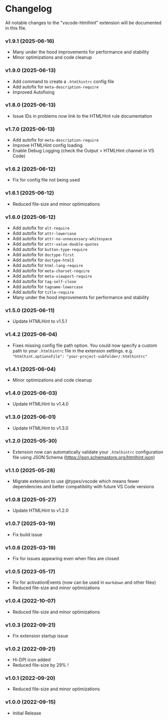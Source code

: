# Changelog

All notable changes to the "vscode-htmlhint" extension will be documented in this file.

### v1.9.1 (2025-06-16)

- Many under the hood improvements for performance and stability
- Minor optimizations and code cleanup

### v1.9.0 (2025-06-13)

- Add command to create a `.htmlhintrc` config file
- Add autofix for `meta-description-require`
- Improved Autofixing

### v1.8.0 (2025-06-13)

- Issue IDs in problems now link to the HTMLHint rule documentation

### v1.7.0 (2025-06-13)

- Add autofix for `meta-description-require`
- Improve HTMLHint config loading
- Enable Debug Logging (check the Output > HTMLHint channel in VS Code)

### v1.6.2 (2025-06-12)

- Fix for config file not being used

### v1.6.1 (2025-06-12)

- Reduced file-size and minor optimizations

### v1.6.0 (2025-06-12)

- Add autofix for `alt-require`
- Add autofix for `attr-lowercase`
- Add autofix for `attr-no-unnecessary-whitespace`
- Add autofix for `attr-value-double-quotes`
- Add autofix for `button-type-require`
- Add autofix for `doctype-first`
- Add autofix for `doctype-html5`
- Add autofix for `html-lang-require`
- Add autofix for `meta-charset-require`
- Add autofix for `meta-viewport-require`
- Add autofix for `tag-self-close`
- Add autofix for `tagname-lowercase`
- Add autofix for `title-require`
- Many under the hood improvements for performance and stability

### v1.5.0 (2025-06-11)

- Update HTMLHint to v1.5.1

### v1.4.2 (2025-06-04)

- Fixes missing config file path option. You could now specify a custom path to your `.htmlhintrc` file in the extension settings. e.g. `"htmlhint.optionsFile": "your-project-subfolder/.htmlhintrc"`

### v1.4.1 (2025-06-04)

- Minor optimizations and code cleanup

### v1.4.0 (2025-06-03)

- Update HTMLHint to v1.4.0

### v1.3.0 (2025-06-01)

- Update HTMLHint to v1.3.0

### v1.2.0 (2025-05-30)

- Extension now can automatically validate your `.htmlhintrc` configuration file using JSON Schema (https://json.schemastore.org/htmlhint.json)

### v1.1.0 (2025-05-28)

- Migrate extension to use @types/vscode which means fewer dependencies and better compatibility with future VS Code versions

### v1.0.8 (2025-05-27)

- Update HTMLHint to v1.2.0

### v1.0.7 (2025-03-19)

- Fix build issue

### v1.0.6 (2025-03-19)

- Fix for issues appearing even when files are closed

### v1.0.5 (2023-05-17)

- Fix for activationEvents (now can be used in `markdown` and other files)
- Reduced file-size and minor optimizations

### v1.0.4 (2022-10-07)

- Reduced file-size and minor optimizations

### v1.0.3 (2022-09-21)

- Fix extension startup issue

### v1.0.2 (2022-09-21)

- Hi-DPI icon added
- Reduced file-size by 29% !

### v1.0.1 (2022-09-20)

- Reduced file-size and minor optimizations

### v1.0.0 (2022-09-15)

- Initial Release
